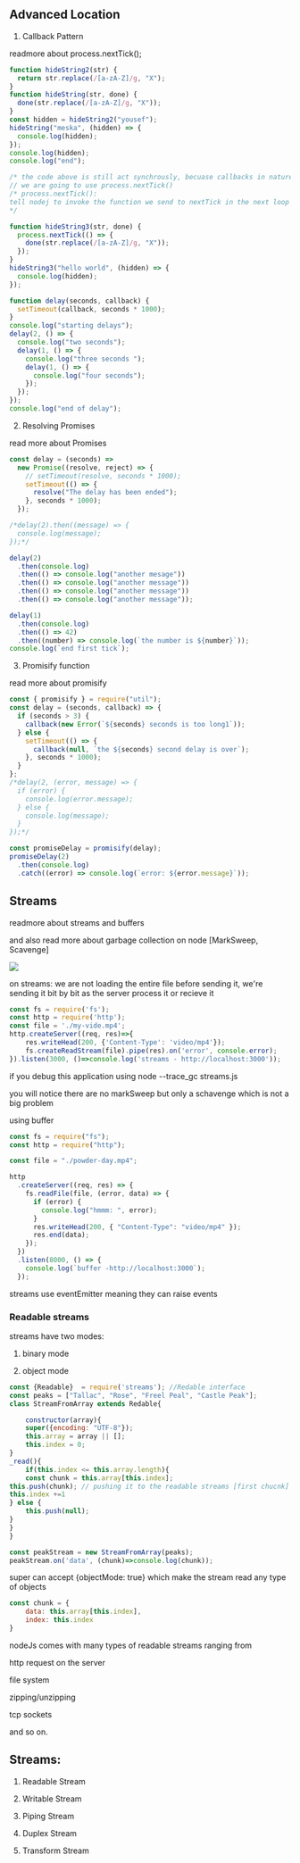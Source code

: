 ## Advanced Location

1. Callback Pattern

readmore about process.nextTick();

```js
function hideString2(str) {
  return str.replace(/[a-zA-Z]/g, "X");
}
function hideString(str, done) {
  done(str.replace(/[a-zA-Z]/g, "X"));
}
const hidden = hideString2("yousef");
hideString("meska", (hidden) => {
  console.log(hidden);
});
console.log(hidden);
console.log("end");

/* the code above is still act synchrously, becuase callbacks in nature are synchrounus, we need a way to make it async */
// we are going to use process.nextTick()
/* process.nextTick():
tell nodej to invoke the function we send to nextTick in the next loop of the Even loop, so it' goint to happen async 
*/

function hideString3(str, done) {
  process.nextTick(() => {
    done(str.replace(/[a-zA-Z]/g, "X"));
  });
}
hideString3("hello world", (hidden) => {
  console.log(hidden);
});

function delay(seconds, callback) {
  setTimeout(callback, seconds * 1000);
}
console.log("starting delays");
delay(2, () => {
  console.log("two seconds");
  delay(1, () => {
    console.log("three seconds ");
    delay(1, () => {
      console.log("four seconds");
    });
  });
});
console.log("end of delay");
```

2. Resolving Promises
  
  read more about Promises
  
  ```js
  const delay = (seconds) =>
    new Promise((resolve, reject) => {
      // setTimeout(resolve, seconds * 1000);
      setTimeout(() => {
        resolve("The delay has been ended");
      }, seconds * 1000);
    });
  
  /*delay(2).then((message) => {
    console.log(message);
  });*/
  
  delay(2)
    .then(console.log)
    .then(() => console.log("another mesage"))
    .then(() => console.log("another message"))
    .then(() => console.log("another message"))
    .then(() => console.log("another message"));
  
  delay(1)
    .then(console.log)
    .then(() => 42)
    .then((number) => console.log(`the number is ${number}`));
  console.log(`end first tick`);
  ```
  
3. Promisify function
  
  read more about promisify
  

```js
const { promisify } = require("util");
const delay = (seconds, callback) => {
  if (seconds > 3) {
    callback(new Error(`${seconds} seconds is too long1`));
  } else {
    setTimeout(() => {
      callback(null, `the ${seconds} second delay is over`);
    }, seconds * 1000);
  }
};
/*delay(2, (error, message) => {
  if (error) {
    console.log(error.message);
  } else {
    console.log(message);
  }
});*/

const promiseDelay = promisify(delay);
promiseDelay(2)
  .then(console.log)
  .catch((error) => console.log(`error: ${error.message}`));
```

## Streams

readmore about streams and buffers

and also read more about garbage collection on node [MarkSweep, Scavenge]

![](file://C:\Users\ncm\AppData\Roaming\marktext\images\2022-02-12-18-27-35-image.png)

on streams: we are not loading the entire file before sending it, we're sending it bit by bit as the server process it or recieve it

```js
const fs = require('fs');
const http = require('http');
const file = './my-vide.mp4';
http.createServer((req, res)=>{
    res.writeHead(200, {'Content-Type': 'video/mp4'});
    fs.createReadStream(file).pipe(res).on('error', console.error);
}).listen(3000, ()=>console.log('streams - http://localhost:3000'));
```

if you debug this application using node --trace_gc streams.js

you will notice there are no markSweep but only a schavenge which is not a big problem

using buffer

```js
const fs = require("fs");
const http = require("http");

const file = "./powder-day.mp4";

http
  .createServer((req, res) => {
    fs.readFile(file, (error, data) => {
      if (error) {
        console.log("hmmm: ", error);
      }
      res.writeHead(200, { "Content-Type": "video/mp4" });
      res.end(data);
    });
  })
  .listen(8000, () => {
    console.log(`buffer -http://localhost:3000`);
  });
```

streams use eventEmitter meaning they can raise events

### Readable streams

streams have two modes:

1. binary mode
  
2. object mode
  

```js
const {Readable}  = require('streams'); //Redable interface
const peaks = ["Tallac", "Rose", "Freel Peal", "Castle Peak"];
class StreamFromArray extends Redable{

    constructor(array){
    super({encoding: "UTF-8"});
    this.array = array || [];
    this.index = 0;
}
_read(){
    if(this.index <= this.array.length){
    const chunk = this.array[this.index];
this.push(chunk); // pushing it to the readable streams [first chucnk]
this.index +=1 
} else {
    this.push(null);
}
}
}

const peakStream = new StreamFromArray(peaks);
peakStream.on('data', (chunk)=>console.log(chunk));
```

super can accept {objectMode: true} which make the stream read any type of objects

```js
const chunk = {
    data: this.array[this.index],
    index: this.index
}
```

nodeJs comes with many types of readable streams ranging from

http request on the server

file system

zipping/unzipping

tcp sockets

and so on.

## Streams:

1. Readable Stream
  
2. Writable Stream
  
3. Piping Stream
  
4. Duplex Stream
  
5. Transform Stream